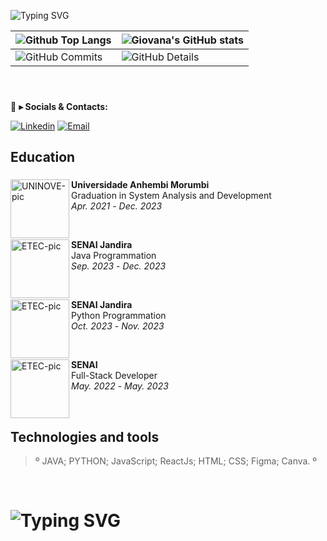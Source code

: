 ![Typing SVG](https://readme-typing-svg.demolab.com?font=Fira+Code&size=29&pause=1500&weight=900&duration=3500&color=FFFFFF&background=FFFFFF00&vCenter=true&width=1000&height=60&lines=✌️+Hi+there.+My+name+is+Giovana,+and+i+am+a+full+-+stack+dev)

| ![Github Top Langs](https://github-readme-stats.vercel.app/api/top-langs/?username=Giovana-Manuquian&layout=compact&theme=radical) | ![Giovana's GitHub stats](https://github-readme-stats.vercel.app/api?username=Giovana-Manuquian&include=private&theme=radical&show_icons=true&hide_border=True&line_height=20&PAT_1) |
| ----------- | ----------- |
| ![GitHub Commits](https://github-readme-streak-stats.herokuapp.com/?user=Giovana-Manuquian&theme=radical&ring=e73737&currStreakNum=ffffff&hide_border=true) | ![GitHub Details](http://github-profile-summary-cards.vercel.app/api/cards/profile-details?username=Giovana-Manuquian&theme=radical) |

<br>

###

💬 **▸ Socials & Contacts:**

  [![Linkedin](https://img.shields.io/badge/LinkedIn-0077B5?style=for-the-badge&logo=linkedin&logoColor=white)](www.linkedin.com/in/giovana-manuquian-a4829a188)
  [![Email](https://img.shields.io/badge/Gmail-F51919?style=for-the-badge&logo=gmail&logoColor=white)](mailto:gmanuquian@gmail.com)

## Education

###

  <a href="https://portal.anhembi.br/"><img src="./assets/uninove.png" align="left" width="94" height="94" alt="UNINOVE-pic"/></a>
  **Universidade Anhembi Morumbi** \
  Graduation in System Analysis and Development \
  <i>Apr. 2021</i> - <i>Dec. 2023</i>
  
  <br>

  <a href="https://jandira.sp.senai.br/"><img src="./assets/etec.jpg" align="left" width="94" height="94" alt="ETEC-pic"/></a>
  **SENAI Jandira** \
  Java Programmation \
  <i>Sep. 2023</i> - <i>Dec. 2023</i>

  <br>

  <a href="https://jandira.sp.senai.br/"><img src="./assets/etec.jpg" align="left" width="94" height="94" alt="ETEC-pic"/></a>
  **SENAI Jandira** \
  Python Programmation \
  <i>Oct. 2023</i> - <i>Nov. 2023</i>

  <br>

  <a href="https://www.sp.senai.br/"><img src="./assets/etec.jpg" align="left" width="94" height="94" alt="ETEC-pic"/></a>
  **SENAI** \
  Full-Stack Developer \
  <i>May. 2022</i> - <i>May. 2023</i>
  
<br>


## Technologies and tools

>º
> JAVA;
> PYTHON;
> JavaScript;
> ReactJs;
> HTML;
> CSS;
> Figma;
> Canva.
>º

<br>

# ![Typing SVG](https://readme-typing-svg.demolab.com?font=Dancing+Script&weight=900&size=28&duration=3500&pause=1500&color=F7F7F7&background=FFFFFF00&vCenter=true&width=1000&lines=👋+Thanks+for+visiting.+See+you+around!)

